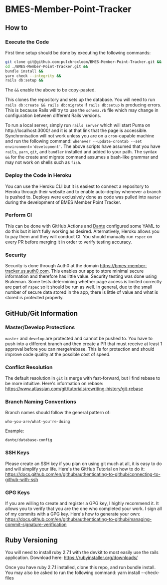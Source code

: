# BMES-Member-Point-Tracker

## How to
### Execute the Code
First time setup should be done by executing the following commands:
```bash
git clone git@github.com:pulchroxloom/BMES-Member-Point-Tracker.git &&
cd ./BMES-Member-Point-Tracker.git &&
bundle install &&
yarn check --integrity &&
rails db:setup &&
```
The `&&` enable the above to be copy-pasted.

This clones the repository and sets up the database. You will need to run `rails db:create && rails db:migrate` if `rails db:setup` is producing errors. This is because Rails will try to use the `schema.rb` file which may change in configuration between different Rails versions.

To run a local server, simply run `rails server` which will start Puma on http://localhost:3000/ and it is at that link that the page is accessible. Synchronisation will not work unless you are on a `cron`-capable machine and run the following command: `whenever --update-crontab --set environment='development'`. The above scripts have assumed that you have `rails`, `yarn`, `git`, and `bundler` installed and added to your path. The syntax `&&` for the create and migrate command assumes a bash-like grammar and may not work on shells such as `fish`.

### Deploy the Code in Heroku
You can use the Heroku CLI but it is easiest to connect a repository to Heroku through their website and to enable auto-deploy whenever a branch is pushed to. Deploys were exclusively done as code was pulled into `master` during the development of BMES Member Point Tracker.

### Perform CI
This can be done with GitHub Actions and [Dante](https://github.com/pulchroxloom) configured some YAML to do this but it isn't fully working as desired. Alternatively, Heroku allows you to pay them and they will conduct CI. You should manually run `rspec` on every PR before merging it in order to verify testing accuracy.

### Security
Security is done through Auth0 at the domain https://bmes-member-tracker.us.auth0.com. This enables our app to store minimal secure information and therefore has little value. Security testing was done using Brakeman. Some tests determining whether page access is limited correctly are part of `rspec` so it should be run as well. In general, due to the small number of secure data stored in the app, there is little of value and what is stored is protected properly.

## GitHub/Git Information
### Master/Develop Protections
`master` and `develop` are protected and cannot be pushed to. You have to push into a different branch and then create a PR that must receive at least 1 approval before you can merge/rebase. This is for protection and should improve code quality at the possible cost of speed.

### Conflict Resolution
The default resolution in `git` is merge with fast-forward, but I find rebase to be more intuitive. Here's information on rebase: https://www.atlassian.com/git/tutorials/rewriting-history/git-rebase

### Branch Naming Conventions
Branch names should follow the general pattern of:
```
who-you-are/what-you're-doing
```
Example:
```
dante/database-config
```

### SSH Keys
Please create an SSH key if you plan on using git much at all, it is easy to do and will simplify your life. Here's the GitHub Tutorial on how to do it:
https://docs.github.com/en/github/authenticating-to-github/connecting-to-github-with-ssh

### GPG Keys
If you are willing to create and register a GPG key, I highly recommend it. It allows you to verify that you are the one who completed your work. I sign all of my commits with a GPG key. Here's how to generate your own:
https://docs.github.com/en/github/authenticating-to-github/managing-commit-signature-verification

## Ruby Versioning
You will need to install ruby 2.7.1 with the devkit to most easily use the rails application.
Download here: https://rubyinstaller.org/downloads/

Once you have ruby 2.7.1 installed, clone this repo, and run bundle install.
You may also be asked to run the following command:
yarn install --check-files



